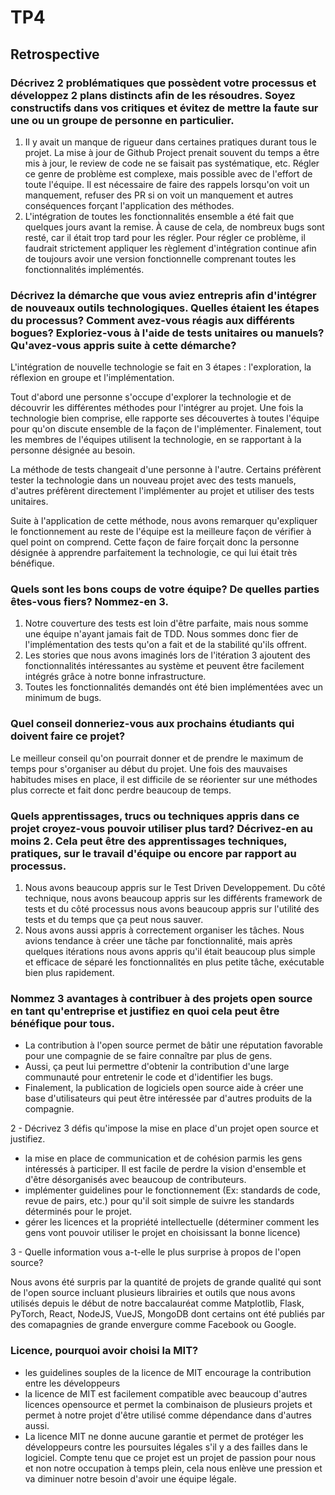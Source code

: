 # TP4

## Retrospective

### Décrivez 2 problématiques que possèdent votre processus et développez 2 plans distincts afin de les résoudres. Soyez constructifs dans vos critiques et évitez de mettre la faute sur une ou un groupe de personne en particulier.

1. Il y avait un manque de rigueur dans certaines pratiques durant tous le projet. La mise à jour de Github Project prenait souvent du temps a être mis à jour, le review de code ne se faisait pas systématique, etc. Régler ce genre de problème est complexe, mais possible avec de l'effort de toute l'équipe. Il est nécessaire de faire des rappels lorsqu'on voit un manquement, refuser des PR si on voit un manquement et autres conséquences forçant l'application des méthodes.
2. L'intégration de toutes les fonctionnalités ensemble a été fait que quelques jours avant la remise. À cause de cela, de nombreux bugs sont resté, car il était trop tard pour les régler. Pour régler ce problème, il faudrait strictement appliquer les règlement d'intégration continue afin de toujours avoir une version fonctionnelle comprenant toutes les fonctionnalités implémentés.

### Décrivez la démarche que vous aviez entrepris afin d'intégrer de nouveaux outils technologiques. Quelles étaient les étapes du processus? Comment avez-vous réagis aux différents bogues? Exploriez-vous à l'aide de tests unitaires ou manuels? Qu'avez-vous appris suite à cette démarche?

L'intégration de nouvelle technologie se fait en 3 étapes : l'exploration, la réflexion en groupe et l'implémentation.

Tout d'abord une personne s'occupe d'explorer la technologie et de découvrir les différentes méthodes pour l'intégrer au projet. 
Une fois la technologie bien comprise, elle rapporte ses découvertes à toutes l'équipe pour qu'on discute ensemble de la façon de l'implémenter. 
Finalement, tout les membres de l'équipes utilisent la technologie, en se rapportant à la personne désignée au besoin.

La méthode de tests changeait d'une personne à l'autre. Certains préfèrent tester la technologie dans un nouveau projet avec des tests manuels, d'autres préfèrent directement l'implémenter au projet et utiliser des tests unitaires.

Suite à l'application de cette méthode, nous avons remarquer qu'expliquer le fonctionnement au reste de l'équipe est la meilleure façon de vérifier à quel point on comprend. Cette façon de faire forçait donc la personne désignée à apprendre parfaitement la technologie, ce qui lui était très bénéfique.

### Quels sont les bons coups de votre équipe? De quelles parties êtes-vous fiers? Nommez-en 3.

1. Notre couverture des tests est loin d'être parfaite, mais nous somme une équipe n'ayant jamais fait de TDD. Nous sommes donc fier de l'implémentation des tests qu'on a fait et de la stabilité qu'ils offrent.
2. Les stories que nous avons imaginés lors de l'itération 3 ajoutent des fonctionnalités intéressantes au système et peuvent être facilement intégrés grâce à notre bonne infrastructure.
3. Toutes les fonctionnalités demandés ont été bien implémentées avec un minimum de bugs.

### Quel conseil donneriez-vous aux prochains étudiants qui doivent faire ce projet?

Le meilleur conseil qu'on pourrait donner et de prendre le maximum de temps pour s'organiser au début du projet. Une fois des mauvaises habitudes mises en place, il est difficile de se réorienter sur une méthodes plus correcte et fait donc perdre beaucoup de temps.

### Quels apprentissages, trucs ou techniques appris dans ce projet croyez-vous pouvoir utiliser plus tard? Décrivez-en au moins 2. Cela peut être des apprentissages techniques, pratiques, sur le travail d'équipe ou encore par rapport au processus.
1. Nous avons beaucoup appris sur le Test Driven Developpement. Du côté technique, nous avons beaucoup appris sur les différents framework de tests et du côté processus nous avons beaucoup appris sur l'utilité des tests et du temps que ça peut nous sauver.
2. Nous avons aussi appris à correctement organiser les tâches. Nous avions tendance à créer une tâche par fonctionnalité, mais après quelques itérations nous avons appris qu'il était beaucoup plus simple et efficace de séparé les fonctionnalités en plus petite tâche, exécutable bien plus rapidement.


###  Nommez 3 avantages à contribuer à des projets open source en tant qu'entreprise et justifiez en quoi cela peut être bénéfique pour tous.

- La contribution à l'open source permet de bâtir une réputation favorable pour une compagnie de se faire connaître par plus de gens.
- Aussi, ça peut lui permettre d'obtenir la contribution d'une large communauté pour entretenir le code et d'identifier les bugs.
- Finalement, la publication de logiciels open source aide à créer une base d'utilisateurs qui peut être intéressée
  par d'autres produits de la compagnie.


2 - Décrivez 3 défis qu'impose la mise en place d'un projet open source et justifiez.

- la mise en place de communication et de cohésion parmis les gens intéressés à participer. Il est facile
  de perdre la vision d'ensemble et d'être désorganisés avec beaucoup de contributeurs.
- implémenter guidelines pour le fonctionnement (Ex: standards de code, revue de pairs, etc.) pour qu'il soit
  simple de suivre les standards déterminés pour le projet.
- gérer les licences et la propriété intellectuelle (déterminer comment les gens vont pouvoir utiliser le projet en choisissant la bonne licence)

3 - Quelle information vous a-t-elle le plus surprise à propos de l'open source?

Nous avons été surpris par la quantité de projets de grande qualité qui sont de l'open source
incluant plusieurs librairies et outils que nous avons utilisés depuis le début de notre baccalauréat comme
Matplotlib, Flask, PyTorch, React, NodeJS, VueJS, MongoDB dont certains ont été publiés par des comapagnies
de grande envergure comme Facebook ou Google.

### Licence, pourquoi avoir choisi la MIT?
- les guidelines souples de la licence de MIT encourage la contribution entre les développeurs
- la licence de MIT est facilement compatible avec beaucoup d'autres licences opensource et permet la combinaison de plusieurs
  projets et permet à notre projet d'être utilisé comme dépendance dans d'autres aussi.
- La licence MIT ne donne aucune garantie et permet de protéger les développeurs contre les poursuites légales
  s'il y a des failles dans le logiciel. Compte tenu que ce projet est un projet de passion pour nous et non notre
  occupation à temps plein, cela nous enlève une pression et va diminuer notre besoin d'avoir une équipe légale. 
